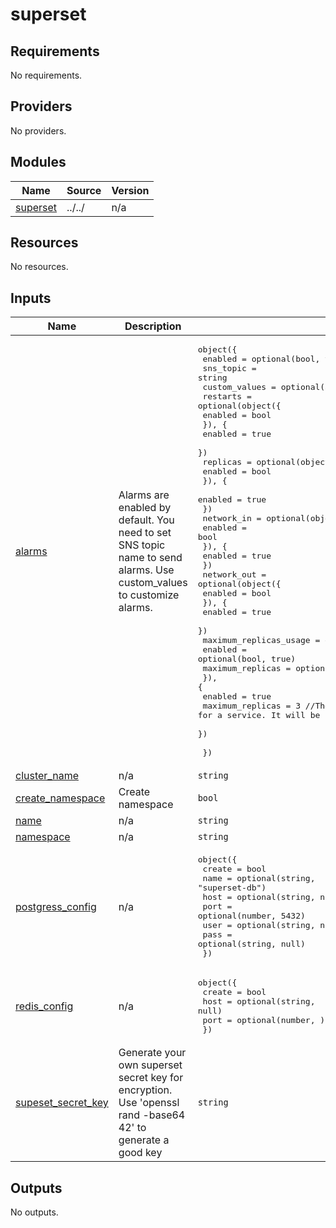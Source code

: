 # superset

<!-- BEGINNING OF PRE-COMMIT-TERRAFORM DOCS HOOK -->
## Requirements

No requirements.

## Providers

No providers.

## Modules

| Name | Source | Version |
|------|--------|---------|
| <a name="module_superset"></a> [superset](#module\_superset) | ../../ | n/a |

## Resources

No resources.

## Inputs

| Name | Description | Type | Default | Required |
|------|-------------|------|---------|:--------:|
| <a name="input_alarms"></a> [alarms](#input\_alarms) | Alarms are enabled by default. You need to set SNS topic name to send alarms. Use custom\_values to customize alarms. | <pre>object({<br>    enabled       = optional(bool, true)<br>    sns_topic     = string<br>    custom_values = optional(any, {})<br>    restarts = optional(object({<br>      enabled = bool<br>      }), {<br>      enabled = true<br>    })<br>    replicas = optional(object({<br>      enabled = bool<br>      }), {<br>      enabled = true<br>    })<br>    network_in = optional(object({<br>      enabled = bool<br>      }), {<br>      enabled = true<br>    })<br>    network_out = optional(object({<br>      enabled = bool<br>      }), {<br>      enabled = true<br>    })<br>    maximum_replicas_usage = optional(object({<br>      enabled          = optional(bool, true)<br>      maximum_replicas = optional(number)<br>      }), {<br>      enabled          = true<br>      maximum_replicas = 3 //The count of HPA maximum for a service. It will be used as a threshold for HPA maximum alarm.<br>    })<br><br>  })</pre> | n/a | yes |
| <a name="input_cluster_name"></a> [cluster\_name](#input\_cluster\_name) | n/a | `string` | `"superset"` | no |
| <a name="input_create_namespace"></a> [create\_namespace](#input\_create\_namespace) | Create namespace | `bool` | `false` | no |
| <a name="input_name"></a> [name](#input\_name) | n/a | `string` | `"superset"` | no |
| <a name="input_namespace"></a> [namespace](#input\_namespace) | n/a | `string` | `"superset"` | no |
| <a name="input_postgress_config"></a> [postgress\_config](#input\_postgress\_config) | n/a | <pre>object({<br>    create = bool<br>    name   = optional(string, "superset-db")<br>    host   = optional(string, null)<br>    port   = optional(number, 5432)<br>    user   = optional(string, null)<br>    pass   = optional(string, null)<br>  })</pre> | n/a | yes |
| <a name="input_redis_config"></a> [redis\_config](#input\_redis\_config) | n/a | <pre>object({<br>    create = bool<br>    host   = optional(string, null)<br>    port   = optional(number, )<br>  })</pre> | n/a | yes |
| <a name="input_supeset_secret_key"></a> [supeset\_secret\_key](#input\_supeset\_secret\_key) | Generate your own superset secret key for encryption. Use 'openssl rand -base64 42' to generate a good key | `string` | n/a | yes |

## Outputs

No outputs.
<!-- END OF PRE-COMMIT-TERRAFORM DOCS HOOK -->
